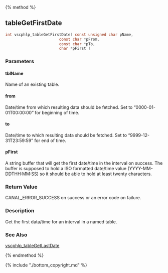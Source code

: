 
{% method %}
## tableGetFirstDate

```c
int vscphlp_tableGetFirstDate( const unsigned char pName, 
                        const char *pFrom, 
                        const char *pTo,
                        char *pFirst )
```

### Parameters

#### tblName
Name of an existing table.

#### from
Date/time from which resulting data should be fetched. Set to “0000-01-01T00:00:00” for beginning of time.

#### to
Date/time to which resulting data should be fetched. Set to “9999-12-31T23:59:59” for end of time.

#### pFirst
A string buffer that will get the first date/time in the interval on success. The buffer is supposed to hold a ISO formatted date/time value (YYYY-MM-DDTHH:MM:SS) so it should be able to hold at least twenty characters.


### Return Value
CANAL_ERROR_SUCCESS on success or an error code on failure. 

### Description
Get the first data/time for an interval in a named table.

### See Also
[vscphlp_tableGetLastDate](vscphlp_tablegetlastdate.md)

{% endmethod %}

{% include "./bottom_copyright.md" %}